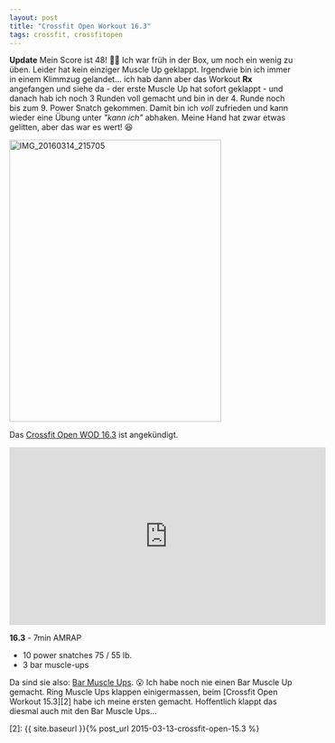 ```yaml
---
layout: post
title: "Crossfit Open Workout 16.3"
tags: crossfit, crossfitopen
---
```

**Update** Mein Score ist 48! 🎉😃 Ich war früh in der Box, um noch ein wenig zu üben. Leider hat kein einziger Muscle Up geklappt. Irgendwie bin ich immer in einem Klimmzug gelandet... ich hab dann aber das Workout **Rx** angefangen und siehe da - der erste Muscle Up hat sofort geklappt - und danach hab ich noch 3 Runden voll gemacht und bin in der 4. Runde noch bis zum 9. Power Snatch gekommen. Damit bin ich *voll* zufrieden und kann wieder eine Übung unter *"kann ich"* abhaken. Meine Hand hat zwar etwas gelitten, aber das war es wert! 😆

<a data-flickr-embed="true"  href="https://www.flickr.com/photos/cringe/25493295240/in/dateposted/" title="IMG_20160314_215705"><img src="https://farm2.staticflickr.com/1450/25493295240_2304bb8d9e.jpg" width="375" height="500" alt="IMG_20160314_215705"></a><script async src="//embedr.flickr.com/assets/client-code.js" charset="utf-8"></script>

Das [Crossfit Open WOD 16.3][0] ist angekündigt.

<iframe width="560" height="315" src="https://www.youtube-nocookie.com/embed/KggGsvxD3pY" frameborder="0" allowfullscreen></iframe>

**16.3** - 7min AMRAP

* 10 power snatches 75 / 55 lb.
* 3 bar muscle-ups

Da sind sie also: [Bar Muscle Ups][1]. 😮 Ich habe noch nie einen Bar Muscle Up gemacht. Ring Muscle Ups klappen einigermassen, beim [Crossfit Open Workout 15.3][2] habe ich meine ersten gemacht. Hoffentlich klappt das diesmal auch mit den Bar Muscle Ups...

[0]: http://games.crossfit.com/workouts/the-open/2016#tabs-3
[1]: https://www.youtube.com/watch?v=astSQRh1-i0
[2]: {{ site.baseurl }}{% post_url 2015-03-13-crossfit-open-15.3 %}

